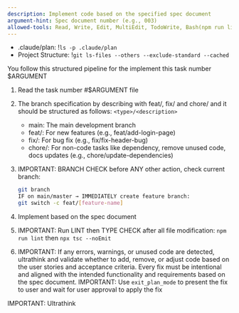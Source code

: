 ```yaml
---
description: Implement code based on the specified spec document
argument-hint: Spec document number (e.g., 003)
allowed-tools: Read, Write, Edit, MultiEdit, TodoWrite, Bash(npm run lint), Bash(npx tsc --noEmit), Bash(git branch:*), Bash(git switch:*), Bash(mkdir:*)
---
```


- .claude/plan: !`ls -p .claude/plan`
- Project Structure: !`git ls-files --others --exclude-standard --cached`

You follow this structured pipeline for the implement this task number $ARGUMENT

1. Read the task number #$ARGUMENT file
2. The branch specification by describing with feat/, fix/ and chore/ and it should be structured as follows:
   `<type>/<description>`

   - main: The main development branch
   - feat/: For new features (e.g., feat/add-login-page)
   - fix/: For bug fix (e.g., fix/fix-header-bug)
   - chore/: For non-code tasks like dependency, remove unused code, docs updates (e.g., chore/update-dependencies)

3. IMPORTANT: BRANCH CHECK before ANY other action, check current branch:
   ```bash
   git branch
   IF on main/master → IMMEDIATELY create feature branch:
   git switch -c feat/[feature-name]
   ```
4. Implement based on the spec document
5. IMPORTANT: Run LINT then TYPE CHECK after all file modification:
   `npm run lint` then `npx tsc --noEmit`
6. IMPORTANT: If any errors, warnings, or unused code are detected, ultrathink and validate whether to add, remove, or adjust code based on the user stories and acceptance criteria.
   Every fix must be intentional and aligned with the intended functionality and requirements based on the spec document.
   IMPORTANT: Use `exit_plan_mode` to present the fix to user and wait for user approval to apply the fix

IMPORTANT: Ultrathink
